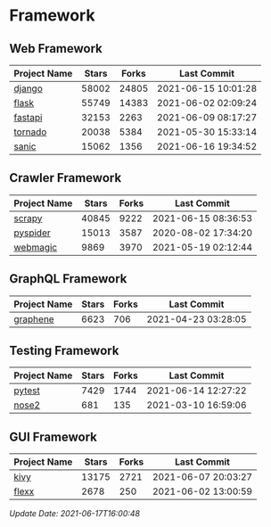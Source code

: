 # Framework

## Web Framework
| Project Name | Stars | Forks | Last Commit |
| ------------ | ----- | ----- | ----------- |
| [django](https://github.com/django/django) | 58002 | 24805 | 2021-06-15 10:01:28 |
| [flask](https://github.com/pallets/flask) | 55749 | 14383 | 2021-06-02 02:09:24 |
| [fastapi](https://github.com/tiangolo/fastapi) | 32153 | 2263 | 2021-06-09 08:17:27 |
| [tornado](https://github.com/tornadoweb/tornado) | 20038 | 5384 | 2021-05-30 15:33:14 |
| [sanic](https://github.com/sanic-org/sanic) | 15062 | 1356 | 2021-06-16 19:34:52 |

## Crawler Framework
| Project Name | Stars | Forks | Last Commit |
| ------------ | ----- | ----- | ----------- |
| [scrapy](https://github.com/scrapy/scrapy) | 40845 | 9222 | 2021-06-15 08:36:53 |
| [pyspider](https://github.com/binux/pyspider) | 15013 | 3587 | 2020-08-02 17:34:20 |
| [webmagic](https://github.com/code4craft/webmagic) | 9869 | 3970 | 2021-05-19 02:12:44 |

## GraphQL Framework
| Project Name | Stars | Forks | Last Commit |
| ------------ | ----- | ----- | ----------- |
| [graphene](https://github.com/graphql-python/graphene) | 6623 | 706 | 2021-04-23 03:28:05 |

## Testing Framework
| Project Name | Stars | Forks | Last Commit |
| ------------ | ----- | ----- | ----------- |
| [pytest](https://github.com/pytest-dev/pytest) | 7429 | 1744 | 2021-06-14 12:27:22 |
| [nose2](https://github.com/nose-devs/nose2) | 681 | 135 | 2021-03-10 16:59:06 |

## GUI Framework
| Project Name | Stars | Forks | Last Commit |
| ------------ | ----- | ----- | ----------- |
| [kivy](https://github.com/kivy/kivy) | 13175 | 2721 | 2021-06-07 20:03:27 |
| [flexx](https://github.com/flexxui/flexx) | 2678 | 250 | 2021-06-02 13:00:59 |

*Update Date: 2021-06-17T16:00:48*